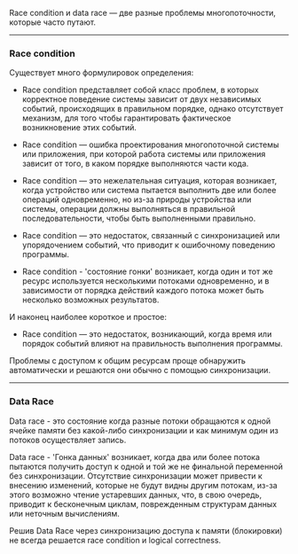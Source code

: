Race condition и data race — две разные проблемы многопоточности, которые часто путают.

---

### Race condition

Существует много формулировок определения:
- Race condition представляет собой класс проблем, в которых корректное поведение системы
  зависит от двух независимых событий, происходящих в правильном порядке, однако отсутствует
  механизм, для того чтобы гарантировать фактическое возникновение этих событий.

- Race condition — ошибка проектирования многопоточной системы или приложения, при которой
  работа системы или приложения зависит от того, в каком порядке выполняются части кода.

- Race condition — это нежелательная ситуация, которая возникает, когда устройство или система
  пытается выполнить две или более операций одновременно, но из-за природы устройства или системы,
  операции должны выполняться в правильной последовательности, чтобы быть выполненными правильно.

- Race condition — это недостаток, связанный с синхронизацией или упорядочением событий, что приводит
  к ошибочному поведению программы.

- Race condition - 'состояние гонки' возникает, когда один и тот же ресурс используется несколькими
  потоками одновременно, и в зависимости от порядка действий каждого потока может быть несколько
  возможных результатов.

И наконец наиболее короткое и простое:

- Race condition — это недостаток, возникающий, когда время или порядок событий влияют на
  правильность выполнения программы.

Проблемы с доступом к общим ресурсам проще обнаружить автоматически и решаются они обычно с
помощью синхронизации.

---

### Data Race

Data race - это состояние когда разные потоки обращаются к одной ячейке памяти без какой-либо
синхронизации и как минимум один из потоков осуществляет запись.

Data race - 'Гонка данных' возникает, когда два или более потока пытаются получить доступ к одной
и той же не финальной переменной без синхронизации. Отсутствие синхронизации может привести к внесению
изменений, которые не будут видны другим потокам, из-за этого возможно чтение устаревших данных, что,
в свою очередь, приводит к бесконечным циклам, поврежденным структурам данных или неточным вычислениям.

Решив Data Race через синхронизацию доступа к памяти (блокировки) не всегда решается race condition
и logical correctness.
